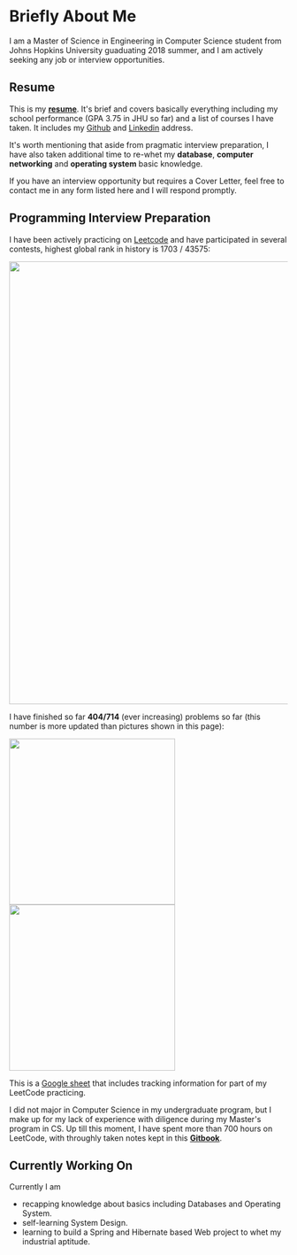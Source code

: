 # Briefly About Me

I am a Master of Science in Engineering in Computer Science student from Johns Hopkins University guaduating 2018 summer, and I am actively seeking any job or interview opportunities. 

## Resume
This is my [**resume**](resume/my-resume.pdf). It's brief and covers basically everything including my school performance (GPA 3.75 in JHU so far) and a list of courses I have taken. It includes my [Github](https://github.com/vegito2002) and [Linkedin](https://www.linkedin.com/in/qiang-zhang-855615117/) address.

It's worth mentioning that aside from pragmatic interview preparation, I have also taken additional time to re-whet my **database**, **computer networking** and **operating system** basic knowledge. 

If you have an interview opportunity but requires a Cover Letter, feel free to contact me in any form listed here and I will respond promptly.

## Programming Interview Preparation
I have been actively practicing on [Leetcode](https://leetcode.com/vegito2002gmailcom/) and have participated in several contests, highest global rank in history is 1703 / 43575:

<img src="https://www.dropbox.com/s/hmuwgzzl33skogb/Screenshot%202018-03-12%2023.45.03.png?raw=1" width="800">

I have finished so far **404/714** (ever increasing) problems so far (this number is more updated than pictures shown in this page):

<img src="https://www.dropbox.com/s/ka8po3j7c9b854w/Screenshot%202018-03-12%2023.45.31.png?raw=1" width="300">

<img src="https://www.dropbox.com/s/q9wew786lbh8221/Screenshot%202018-03-12%2023.45.38.png?raw=1" width="300">

This is a [Google sheet](https://docs.google.com/spreadsheets/d/1gUy2JJZHuVxMAboYnXP9DME6kX-3EpBTuOPloZ1RfY0/edit#gid=786068196) that includes tracking information for part of my LeetCode practicing. 

I did not major in Computer Science in my undergraduate program, but I make up for my lack of experience with diligence during my Master's program in CS. Up till this moment, I have spent more than 700 hours on LeetCode, with throughly taken notes kept in this [**Gitbook**](https://www.gitbook.com/book/vegito2002/leetcode-notes/details).

## Currently Working On
Currently I am
* recapping knowledge about basics including Databases and Operating System.
* self-learning System Design.
* learning to build a Spring and Hibernate based Web project to whet my industrial aptitude.
